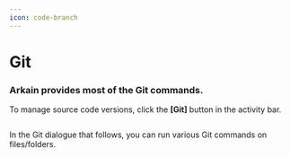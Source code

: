 ```yaml
---
icon: code-branch
---
```


# Git

### **Arkain** provides most of the Git commands.

To manage source code versions, click the **\[Git]** button in the activity bar.

<figure><img src="https://help.goorm.io/~gitbook/image?url=https%3A%2F%2F2181851870-files.gitbook.io%2F%7E%2Ffiles%2Fv0%2Fb%2Fgitbook-x-prod.appspot.com%2Fo%2Fspaces%252F-Lq-Q9LciN1X9EABxGkt%252Fuploads%252FpIGYE7EyVWZisxAJ3Ksj%252Fimage.png%3Falt%3Dmedia%26token%3Db1394650-dcce-4043-8355-8ee8a4561253&#x26;width=768&#x26;dpr=4&#x26;quality=100&#x26;sign=9fe1bb41&#x26;sv=2" alt=""><figcaption></figcaption></figure>

In the Git dialogue that follows, you can run various Git commands on files/folders.

<figure><img src="https://help.goorm.io/~gitbook/image?url=https%3A%2F%2F2181851870-files.gitbook.io%2F%7E%2Ffiles%2Fv0%2Fb%2Fgitbook-legacy-files%2Fo%2Fassets%252F-Lq-Q9LciN1X9EABxGkt%252F-M107sxqeWa_Hrht5sN6%252F-M108RanyDx6HJ_reXh0%252F200223_scm_banch.gif%3Falt%3Dmedia%26token%3D1ce314ff-1efc-4a4e-a271-05fa939a93b0&#x26;width=768&#x26;dpr=4&#x26;quality=100&#x26;sign=703e3ee&#x26;sv=2" alt=""><figcaption></figcaption></figure>
